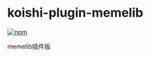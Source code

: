 # koishi-plugin-memelib

[![npm](https://img.shields.io/npm/v/@quanhuzeyu/koishi-plugin-memelib?style=flat-square)](https://www.npmjs.com/package/@quanhuzeyu/koishi-plugin-memelib)

memelib插件版
